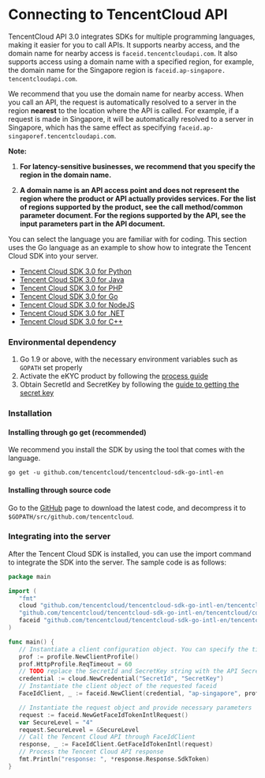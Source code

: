 # Connecting to TencentCloud API

TencentCloud API 3.0 integrates SDKs for multiple programming languages, making it easier for you to call APIs. It supports nearby access, and the domain name for nearby access is `faceid.tencentcloudapi.com`. It also supports access using a domain name with a specified region, for example, the domain name for the Singapore region is `faceid.ap-singapore. tencentcloudapi.com`.

We recommend that you use the domain name for nearby access. When you call an API, the request is automatically resolved to a server in the region **nearest** to the location where the API is called. For example, if a request is made in Singapore, it will be automatically resolved to a server in Singapore, which has the same effect as specifying `faceid.ap-singaporef.tencentcloudapi.com`.

**Note:**

1. **For latency-sensitive businesses, we recommend that you specify the region in the domain name.**

2. **A domain name is an API access point and does not represent the region where the product or API actually provides services. For the list of regions supported by the product, see the call method/common parameter document. For the regions supported by the API, see the input parameters part in the API document.**

You can select the language you are familiar with for coding. This section uses the Go language as an example to show how to integrate the Tencent Cloud SDK into your server.

* [Tencent Cloud SDK 3.0 for Python](https://github.com/TencentCloud/tencentcloud-sdk-python-intl-en/blob/master/tencentcloud/faceid/v20180301/faceid_client.py)
* [Tencent Cloud SDK 3.0 for Java](https://github.com/TencentCloud/tencentcloud-sdk-java-intl-en/blob/master/src/main/java/com/tencentcloudapi/faceid/v20180301/FaceidClient.java)
* [Tencent Cloud SDK 3.0 for PHP](https://github.com/TencentCloud/tencentcloud-sdk-php-intl-en/blob/master/src/TencentCloud/Faceid/V20180301/FaceidClient.php)
* [Tencent Cloud SDK 3.0 for Go](https://github.com/TencentCloud/tencentcloud-sdk-go-intl-en/blob/master/tencentcloud/faceid/v20180301/client.go)
* [Tencent Cloud SDK 3.0 for NodeJS](https://github.com/TencentCloud/tencentcloud-sdk-nodejs-intl-en/blob/master/tencentcloud/faceid/v20180301/faceid_client.js)
* [Tencent Cloud SDK 3.0 for .NET](https://github.com/TencentCloud/tencentcloud-sdk-dotnet-intl-en/blob/master/TencentCloud/Faceid/V20180301/FaceidClient.cs)
* [Tencent Cloud SDK 3.0 for C++](https://github.com/TencentCloud/tencentcloud-sdk-cpp-intl-en/blob/master/faceid/src/v20180301/FaceidClient.cpp)

### Environmental dependency

1. Go 1.9 or above, with the necessary environment variables such as `GOPATH` set properly
2. Activate the eKYC product by following the [process guide](https://www.tencentcloud.com/document/product/1061/37028?lang=en&pg=)
3. Obtain SecretId and SecretKey by following the [guide to getting the secret key](https://console.tencentcloud.com/cam/capi)

### Installation

#### Installing through go get (recommended)

We recommend you install the SDK by using the tool that comes with the language.

```shell
go get -u github.com/tencentcloud/tencentcloud-sdk-go-intl-en
```

#### Installing through source code

Go to the [GitHub](https://github.com/tencentcloud/tencentcloud-sdk-go-intl-en) page to download the latest code, and decompress it to `$GOPATH/src/github.com/tencentcloud`.

### Integrating into the server

After the Tencent Cloud SDK is installed, you can use the import command to integrate the SDK into the server. The sample code is as follows:

```go
package main

import (
   "fmt"
   cloud "github.com/tencentcloud/tencentcloud-sdk-go-intl-en/tencentcloud/common"
   "github.com/tencentcloud/tencentcloud-sdk-go-intl-en/tencentcloud/common/profile"
   faceid "github.com/tencentcloud/tencentcloud-sdk-go-intl-en/tencentcloud/faceid/v20180301"
)

func main() {
   // Instantiate a client configuration object. You can specify the timeout period and other configuration items
   prof := profile.NewClientProfile()
   prof.HttpProfile.ReqTimeout = 60
   // TODO replace the SecretId and SecretKey string with the API SecretId and SecretKey
   credential := cloud.NewCredential("SecretId", "SecretKey")
   // Instantiate the client object of the requested faceid
   FaceIdClient, _ := faceid.NewClient(credential, "ap-singapore", prof)

   // Instantiate the request object and provide necessary parameters
   request := faceid.NewGetFaceIdTokenIntlRequest()
   var SecureLevel = "4"
   request.SecureLevel = &SecureLevel
   // Call the Tencent Cloud API through FaceIdClient
   response, _ := FaceIdClient.GetFaceIdTokenIntl(request)
   // Process the Tencent Cloud API response
   fmt.Println("response: ", *response.Response.SdkToken)
}

```
